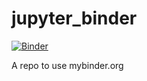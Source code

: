 # jupyter_binder

[![Binder](http://mybinder.org/badge.svg)](http://mybinder.org/repo/tylern4/jupyter_binder)


A repo to use mybinder.org
